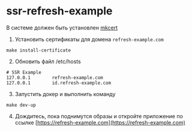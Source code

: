 # ssr-refresh-example

В системе должен быть установлен [mkcert](https://github.com/FiloSottile/mkcert)

1. Установить сертификаты для домена `refresh-example.com`

```shell
make install-certificate
```

2. Обновить файл /etc/hosts

```
# SSR Example
127.0.0.1        refresh-example.com
127.0.0.1        id.refresh-example.com
```

3. Запустить докер и выполнить команду

```shell
make dev-up
```

4. Дождитесь, пока поднимутся образы и откройте приложение по
   ссылке [https://refresh-example.com](https://refresh-example.com)

